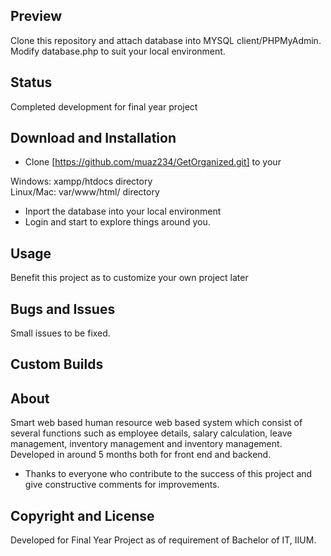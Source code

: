 
## Preview

Clone this repository and attach database into MYSQL client/PHPMyAdmin. Modify database.php to suit your local environment.

## Status
 Completed development for final year project

## Download and Installation

* Clone [https://github.com/muaz234/GetOrganized.git] to your 

Windows: xampp/htdocs directory <br>
Linux/Mac: var/www/html/ directory
* Inport the database into your local environment 
* Login and start to explore things around you.


## Usage
 Benefit this project as to customize your own project later


## Bugs and Issues

Small issues to be fixed.  

## Custom Builds


## About

Smart web based human resource web based system which consist of several functions such as employee details, salary calculation, leave management, inventory management and inventory management. Developed in around 5 months both for front end and backend. 

* Thanks to everyone who contribute to the success of this project and give constructive comments for improvements.

## Copyright and License

Developed for Final Year Project as of requirement of Bachelor of IT, IIUM. 